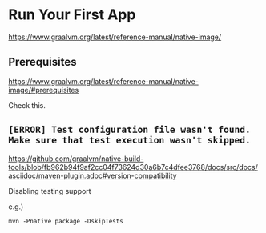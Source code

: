 # Run Your First App #

<https://www.graalvm.org/latest/reference-manual/native-image/>

## Prerequisites ##

<https://www.graalvm.org/latest/reference-manual/native-image/#prerequisites>

Check this.

## `[ERROR] Test configuration file wasn't found. Make sure that test execution wasn't skipped.` ##

<https://github.com/graalvm/native-build-tools/blob/fb962b94f9af2cc04f73624d30a6b7c4dfee3768/docs/src/docs/asciidoc/maven-plugin.adoc#version-compatibility>

Disabling testing support

e.g.)

``` shell
mvn -Pnative package -DskipTests
```

